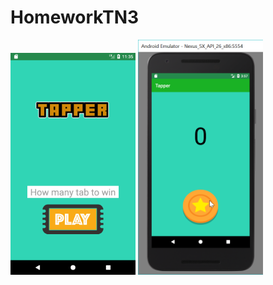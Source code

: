 # HomeworkTN3

<img src="https://github.com/dookdikz/HomeworkTN3/blob/master/screenshot1.png" width="200">
<img src="https://github.com/dookdikz/HomeworkTN3/blob/master/screenshot2.png" width="200">

